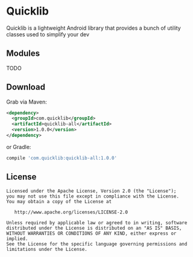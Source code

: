Quicklib
======
Quicklib is a lightweight Android library that provides a bunch of utility classes used to simplify your dev

Modules
-------

TODO



Download
--------

Grab via Maven:
```xml
<dependency>
  <groupId>com.quicklib</groupId>
  <artifactId>quicklib-all</artifactId>
  <version>1.0.0</version>
</dependency>
```
or Gradle:
```groovy
compile 'com.quicklib:quicklib-all:1.0.0'
```


License
-------

    Licensed under the Apache License, Version 2.0 (the "License");
    you may not use this file except in compliance with the License.
    You may obtain a copy of the License at

       http://www.apache.org/licenses/LICENSE-2.0

    Unless required by applicable law or agreed to in writing, software
    distributed under the License is distributed on an "AS IS" BASIS,
    WITHOUT WARRANTIES OR CONDITIONS OF ANY KIND, either express or implied.
    See the License for the specific language governing permissions and
    limitations under the License.
